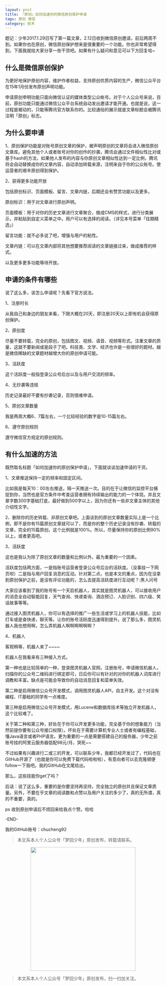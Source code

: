 ```yaml
---
layout: post
title: 『原创』如何加速你的微信原创保护申请
tags: 原创 微信
category: 技术
---
```


题记：少年2017.1.29日写了第一篇文章，2.12日收到微信原创邀请，前后两周不到。如果你也在原创，微信原创保护想来是很重要的一个功能。你也非常希望得到，下面我就给大家分享一些干货吧。如果有什么疑问和意见可以下方回复哈~

## 什么是微信原创保护

为更好地保护原创内容，维护作者权益，支持原创优质内容的生产，微信公众平台在15年1月份发布原创声明功能。

申请原创申明功能只面向微信认证的媒体类型公众帐号。对于个人公众号来说，目前，原创功能只能通过微信公众平台系统自动发出邀请才能开通。也就是说，这一过程是被动的，只能等腾讯官方联系你的。比较通俗的展示就是文章标题会被腾讯注明「原创」标志。

## 为什么要申请

1、原创保护功能是对账号原创文章的保护，被声明原创的文章将会进入微信原创文章库。避免其他个人或者账号对你的创作的抄袭，腾讯会通过文件相似性比对或基于hash的方法，如果他人发布的内容与你原创文章相似性达到一定比例，腾讯将会自动替换成你的文章内容，自动添加转载来源，注明来自于你的公众账号。使运营者的艰辛原创得到保护。

2、获得更多功能开放

包括原创标识、页面模板、留言、文章内链，后期还会有赞赏功能以及更多。

原创标识：用于对文章进行原创声明。

页面模板：用于对你的历史文章进行文章聚合，做成CMS的样式，进行分类展示，并粘贴到自定义菜单之中。用户可以有选择的阅读。（详见本号菜单「往期精选」）

留言功能：就不必多说了吧，增强与用户的粘性。

文章内链：可以在文章内部将其他想要推荐阅读的文章链接过来，做成推荐的样式。

以及更多更多功能等待开放。

##  申请的条件有哪些

说了这么多，该怎么申请呢？先看下官方说法。

1、注册时长

从我自己和身边的朋友来看，下限大概在20天，即注册20天以上即有机会获得原创保护。

2、原创度

尽量不要转载，完全的原创，包括图文、视频、语音、视频等形式。注重文章的质量，这就不要新闻或是段子了吧。科技类、文学、经济也许是一些很好的题材。越是微信稀缺的文章题材越增大你的原创申请可能。

3、活跃度

这个活跃度一般指登录公众号后台以及与用户交流的频率。

4、无抄袭等违规

历史记录最好不要有抄袭记录，否则很难申请。

5、原创文章数量

我是两周大概6、7篇左右，一个比较经验的数字是10-15篇左右。

6、遵守原创规则

遵守微信官方规定的原创规则。

##  有什么加速的方法

既然取名标题「如何加速你的原创保护申请」，下面就谈谈加速申请的干货。

1、文章推送保持一定的频率和固定区间。

比如我是每天10：00左右推送，隔一天推送一次。目的在于让微信的监控平台捕捉到你，当然也是官方条件中考查运营者拥有持续输出的能力的一个体现。并且文章字数300字基础打底，最好做到500字以上，因为你还有一些非文章主体的其他介绍性文字。

2、删除你的历史转载、非原创文章吧。上面谈到的原创文章数量实际上是一个比例，即不是你有15篇原创文章就可以了，而是你的整个历史记录没有抄袭、转载的文章，完全的15篇原创，这个比例就是100%。所以，尽量保持你的原创比例90%以上，或者更高吧。

3、活跃度

这也是我认为除了原创文章的数量和比例以外，最为重要的一个因素。

活跃度包括两方面，一是指账号运营者登录公众号后台的活跃度。（没事挂一下网页呗）二是指与用户回复消息的互动。针对第二点，也是本文的重点，因为在没拿到原创保护之前，是没有评论功能的，怎么去提高活跃度进行互动呢？:黑人问号

大家应该看到了我的账号有一个天启机器人，其实就是图灵机器人，可以接收用户的消息全自动智能回复，天气查询、快递查询、酒店预订、人脸识别、四六级、笑话故事等等。

通过接入图灵机器人，你可以有选择的推广一些生活或学习上的机器人技能，比如打车或是查快递，聊天等。让你的账号活跃度迅速得到提升。说了那么多，图灵机器人我也想用啊，怎么弄机器人啊啊啊啊啊啊？

4、机器人

客观稍等，机器人来了~~~~

机器人在我看来有三种接入方式。

第一种也是比较简单的一种，登录图灵机器人官网，注册账号，申请微信机器人，扫描你的公众号二维码进行绑定即可，日后你可以有针对的对你的机器人词库进行调教和丰富。缺点是可能会导致你的自动消息回复和菜单失效。

第二种是启用微信公众号开发模式，调用图灵机器人API，自主开发。这个对没有编程、IT基础的同学有一点难度。

第三种是启用微信公众号开发模式，用Lucene和数据库技术等独立开发机器人，这个比较难了。

关于第二种和第三种，好处在于你可以开发更多功能，完全基于你的想象能力（当然前提你要有公众号接口权限）。坏处在于需要计算机专业人士或者有编程基础，懂Java语言或者PHP语言。更为重要的一点是需要搭建自己的服务器，少年之前账号挂的阿里云服务器低配98元/月，哭死~~

不过如果有兴趣进行二或三的开发，可以联系少年，我都已经开发过了，代码也在GitHub开源了（也就是你可以免费下载代码啦啦啦），有意向者可以去克隆顺便follow一下我吧。我的GitHub在文尾给出。

那么，这些技能你get了吗？

后话：说了这么多，重要的是你要坚持再坚持，完全独立的原创并且保证文章质量。另外，不要在乎文章的阅读数和点赞以及用户关注的多少了，真的无所谓，真的不重要，真的。

ps 收到原创申请后不烦回来给我点个赞。哈哈

-END-

我的GitHub账号：chucheng92

> 本文系本人个人公众号「梦回少年」原创发布，转载请联系。

<div align="center">
<img src="https://chucheng92.github.io/assets/img/qrcode-logo.png" width="340" height="400" />
</div>

> 本文系本人个人公众号「梦回少年」原创发布，扫一扫加关注。